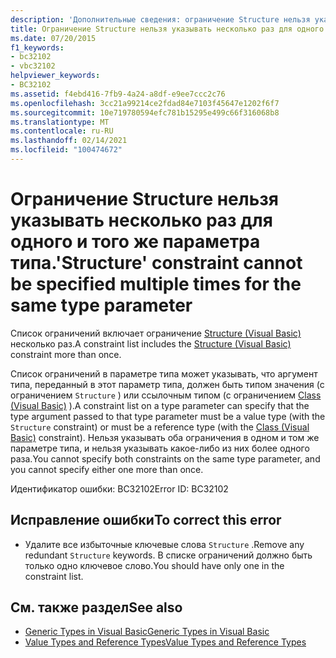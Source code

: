```yaml
---
description: 'Дополнительные сведения: ограничение Structure нельзя указывать несколько раз для одного и того же параметра типа'
title: Ограничение Structure нельзя указывать несколько раз для одного и того же параметра типа.
ms.date: 07/20/2015
f1_keywords:
- bc32102
- vbc32102
helpviewer_keywords:
- BC32102
ms.assetid: f4ebd416-7fb9-4a24-a8df-e9ee7ccc2c76
ms.openlocfilehash: 3cc21a99214ce2fdad84e7103f45647e1202f6f7
ms.sourcegitcommit: 10e719780594efc781b15295e499c66f316068b8
ms.translationtype: MT
ms.contentlocale: ru-RU
ms.lasthandoff: 02/14/2021
ms.locfileid: "100474672"
---
```

# <a name="structure-constraint-cannot-be-specified-multiple-times-for-the-same-type-parameter"></a><span data-ttu-id="c1882-103">Ограничение Structure нельзя указывать несколько раз для одного и того же параметра типа.</span><span class="sxs-lookup"><span data-stu-id="c1882-103">'Structure' constraint cannot be specified multiple times for the same type parameter</span></span>

<span data-ttu-id="c1882-104">Список ограничений включает ограничение [Structure (Visual Basic)](../language-reference/statements/structure-statement.md) несколько раз.</span><span class="sxs-lookup"><span data-stu-id="c1882-104">A constraint list includes the [Structure (Visual Basic)](../language-reference/statements/structure-statement.md) constraint more than once.</span></span>  
  
 <span data-ttu-id="c1882-105">Список ограничений в параметре типа может указывать, что аргумент типа, переданный в этот параметр типа, должен быть типом значения (с ограничением `Structure` ) или ссылочным типом (с ограничением [Class (Visual Basic)](../language-reference/statements/class-statement.md) ).</span><span class="sxs-lookup"><span data-stu-id="c1882-105">A constraint list on a type parameter can specify that the type argument passed to that type parameter must be a value type (with the `Structure` constraint) or must be a reference type (with the [Class (Visual Basic)](../language-reference/statements/class-statement.md) constraint).</span></span> <span data-ttu-id="c1882-106">Нельзя указывать оба ограничения в одном и том же параметре типа, и нельзя указывать какое-либо из них более одного раза.</span><span class="sxs-lookup"><span data-stu-id="c1882-106">You cannot specify both constraints on the same type parameter, and you cannot specify either one more than once.</span></span>  
  
 <span data-ttu-id="c1882-107">Идентификатор ошибки: BC32102</span><span class="sxs-lookup"><span data-stu-id="c1882-107">Error ID: BC32102</span></span>  
  
## <a name="to-correct-this-error"></a><span data-ttu-id="c1882-108">Исправление ошибки</span><span class="sxs-lookup"><span data-stu-id="c1882-108">To correct this error</span></span>  
  
- <span data-ttu-id="c1882-109">Удалите все избыточные ключевые слова `Structure` .</span><span class="sxs-lookup"><span data-stu-id="c1882-109">Remove any redundant `Structure` keywords.</span></span> <span data-ttu-id="c1882-110">В списке ограничений должно быть только одно ключевое слово.</span><span class="sxs-lookup"><span data-stu-id="c1882-110">You should have only one in the constraint list.</span></span>  
  
## <a name="see-also"></a><span data-ttu-id="c1882-111">См. также раздел</span><span class="sxs-lookup"><span data-stu-id="c1882-111">See also</span></span>

- [<span data-ttu-id="c1882-112">Generic Types in Visual Basic</span><span class="sxs-lookup"><span data-stu-id="c1882-112">Generic Types in Visual Basic</span></span>](../programming-guide/language-features/data-types/generic-types.md)
- [<span data-ttu-id="c1882-113">Value Types and Reference Types</span><span class="sxs-lookup"><span data-stu-id="c1882-113">Value Types and Reference Types</span></span>](../programming-guide/language-features/data-types/value-types-and-reference-types.md)
